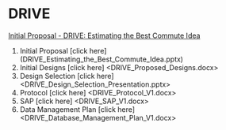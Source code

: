 # DRIVE
 [Initial Proposal - DRIVE: Estimating the Best Commute Idea](DRIVE_Estimating_the_Best_Commute_Idea.pptx)
 1. Initial Proposal [click here] (DRIVE_Estimating_the_Best_Commute_Idea.pptx)
 2. Initial Designs [click here] <DRIVE_Proposed_Designs.docx>
 3. Design Selection [click here] <DRIVE_Design_Selection_Presentation.pptx>
 3. Protocol [click here] <DRIVE_Protocol_V1.docx>
 4. SAP [click here] <DRIVE_SAP_V1.docx>
 5. Data Management Plan [click here] <DRIVE_Database_Management_Plan_V1.docx>
